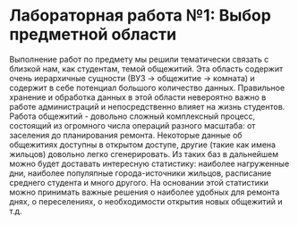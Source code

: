 # Лабораторная работа №1: Выбор предметной области

Выполнение работ по предмету мы решили тематически связать с близкой нам, как студентам, темой общежитий. Эта область содержит очень иерархичные сущности (ВУЗ -> общежитие -> комната) и содержит в себе потенциал большого количество данных. Правильное хранение и обработка данных в этой области невероятно важно в работе администраций и непосредственно влияет на жизнь студентов. Работа общежитий - довольно сложный комплексный процесс, состоящий из огромного числа операций разного масштаба: от заселения до планирования ремонта. Некоторые данные об общежитиях доступны в открытом доступе, другие (такие как имена жильцов) довольно легко сгенерировать. Из таких баз в дальнейшем можно будет доставать интересную статистику: наиболее нагруженные дни, наиболее популяпные города-источники жильцов, расписание среднего студента и много другого. На основании этой статистики можно принимать важные решения о наиболее удобных для ремонта днях, о переселениях, о необходимости открытия новых общежитий и т.д.
